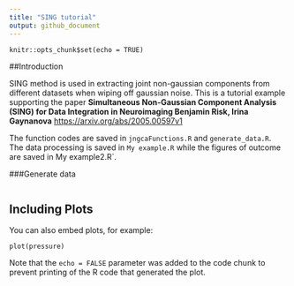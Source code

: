 ```yaml
---
title: "SING tutorial"
output: github_document
---
```


```{r setup, include=FALSE}
knitr::opts_chunk$set(echo = TRUE)
```

##Introduction

SING method is used in extracting joint non-gaussian components from different datasets when wiping off gaussian noise. This is a tutorial example supporting the paper **Simultaneous Non-Gaussian Component Analysis (SING) for Data Integration in Neuroimaging Benjamin Risk, Irina Gaynanova** https://arxiv.org/abs/2005.00597v1

The function codes are saved in `jngcaFunctions.R` and `generate_data.R`.
The data processing is saved in `My example.R` while the figures of outcome are saved in My example2.R`.

###Generate data



```{r cars}

```

## Including Plots

You can also embed plots, for example:

```{r pressure, echo=FALSE}
plot(pressure)
```

Note that the `echo = FALSE` parameter was added to the code chunk to prevent printing of the R code that generated the plot.
